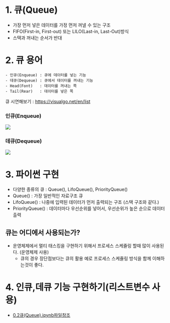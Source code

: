 # 1. 큐(Queue)
- 가장 먼저 넣은 데이터를 가정 먼저 꺼낼 수 있는 구조
- FIFO(First-in, First-out) 또는 LILO(Last-in, Last-Out)방식
- 스택과 꺼내는 순서가 반대

# 2. 큐 용어
```
- 인큐(Enqueue) : 큐에 데이터를 넣는 기능
- 데큐(Dequeue) : 큐에서 데이터를 꺼내는 기능
- Head(Font)   : 데이터를 꺼내는 쪽
- Tail(Rear)   : 데이터를 넣은 쪽
```
큐 시연해보기 : https://visualgo.net/en/list

### 인큐(Enqueue)
![](https://i.imgur.com/aU7j4JC.gif)

### 데큐(Dequeue)

![](https://i.imgur.com/JybLETU.gif)

# 3. 파이썬 구현
- 다양한 종류의 큐 : Queue(), LifoQueue(), PriorityQueue()
- Queue() : 가장 일반적인 자료구조 큐
- LifoQueue() : 나중에 입력된 데이터가 먼저 출력되는 구조 (스택 구조와 같다.)
- PriorityQueue() : 데이터마다 우선순위를 넣어서, 우선순위가 높은 순으로 데이터 출력


## 큐는 어디에서 사용되는가?

- 운영체제에서 멀티 태스킹을 구현하기 위해서 프로세스 스케쥴링 할때 많이 사용된다. (운영체제 사용)
    - 큐의 경우 장단점보다는 큐의 활용 예로 프로세스 스케쥴링 방식을 함께 이해하는것이 좋다.


# 4. 인큐,데큐 기능 구현하기(리스트변수 사용) 
- [0.2큐(Queue).ipynb파일참조](https://github.com/SIMYJ/Data-structure-and-Algorithm/blob/main/02.%ED%81%90(Queue)/0.2%20%ED%81%90(Queue).ipynb)
